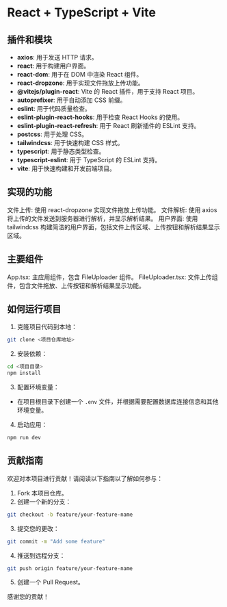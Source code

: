 # React + TypeScript + Vite

## 插件和模块

- **axios**: 用于发送 HTTP 请求。
- **react**: 用于构建用户界面。
- **react-dom**: 用于在 DOM 中渲染 React 组件。
- **react-dropzone**: 用于实现文件拖放上传功能。
- **@vitejs/plugin-react**: Vite 的 React 插件，用于支持 React 项目。
- **autoprefixer**: 用于自动添加 CSS 前缀。
- **eslint**: 用于代码质量检查。
- **eslint-plugin-react-hooks**: 用于检查 React Hooks 的使用。
- **eslint-plugin-react-refresh**: 用于 React 刷新插件的 ESLint 支持。
- **postcss**: 用于处理 CSS。
- **tailwindcss**: 用于快速构建 CSS 样式。
- **typescript**: 用于静态类型检查。
- **typescript-eslint**: 用于 TypeScript 的 ESLint 支持。
- **vite**: 用于快速构建和开发前端项目。

## 实现的功能

文件上传: 使用 react-dropzone 实现文件拖放上传功能。
文件解析: 使用 axios 将上传的文件发送到服务器进行解析，并显示解析结果。
用户界面: 使用 tailwindcss 构建简洁的用户界面，包括文件上传区域、上传按钮和解析结果显示区域。

## 主要组件

App.tsx: 主应用组件，包含 FileUploader 组件。
FileUploader.tsx: 文件上传组件，包含文件拖放、上传按钮和解析结果显示功能。

## 如何运行项目

1. 克隆项目代码到本地：

  ```bash
  git clone <项目仓库地址>
  ```

2. 安装依赖：

  ```bash
  cd <项目目录>
  npm install
  ```

3. 配置环境变量：

- 在项目根目录下创建一个 `.env` 文件，并根据需要配置数据库连接信息和其他环境变量。

4. 启动应用：

  ```bash
  npm run dev
  ```

## 贡献指南

欢迎对本项目进行贡献！请阅读以下指南以了解如何参与：

1. Fork 本项目仓库。
2. 创建一个新的分支：

  ```bash
  git checkout -b feature/your-feature-name
  ```

3. 提交您的更改：

  ```bash
  git commit -m "Add some feature"
  ```

4. 推送到远程分支：

  ```bash
  git push origin feature/your-feature-name
  ```

5. 创建一个 Pull Request。

感谢您的贡献！
